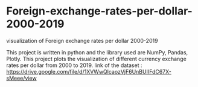 # Foreign-exchange-rates-per-dollar-2000-2019
visualization of Foreign exchange rates per dollar 2000-2019

This project is written in python and the library used are NumPy, Pandas, Plotly.
This project plots the visualization of different currency exchange rates per dollar from 2000 to 2019.
link of the dataset : https://drive.google.com/file/d/1XVWwQlcaozVjF6UnBUIIFdC67X-sMeee/view
